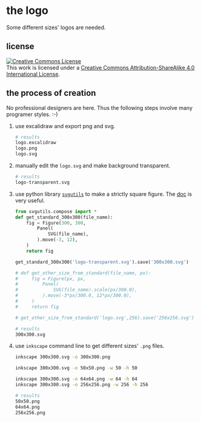 # the logo

Some different sizes' logos are needed.

## license

<a rel="license" href="http://creativecommons.org/licenses/by-sa/4.0/"><img alt="Creative Commons License" style="border-width:0" src="https://i.creativecommons.org/l/by-sa/4.0/88x31.png" /></a><br />This work is licensed under a <a rel="license" href="http://creativecommons.org/licenses/by-sa/4.0/">Creative Commons Attribution-ShareAlike 4.0 International License</a>.

## the process of creation

No professional designers are here. Thus the following steps involve many programer styles. :-)

1. use excalidraw and export png and svg.

   ```bash
   # results
   logo.excalidraw
   logo.png
   logo.svg
   ```

2. manually edit the `logo.svg` and make background transparent.

   ```bash
   # results
   logo-transparent.svg
   ```

3. use python library [`svgutils`](https://github.com/btel/svg_utils) to make a strictly square figure. The [doc](https://svgutils.readthedocs.io/en/latest/tutorials/composing_multipanel_figures.html) is very useful.

   ```python
   from svgutils.compose import *
   def get_standard_300x300(file_name):
       fig = Figure(300, 300,
           Panel(
               SVG(file_name),
           ).move(-3, 12),
       )
       return fig

   get_standard_300x300('logo-transparent.svg').save('300x300.svg')

   # def get_other_size_from_standard(file_name, px):
   #     fig = Figure(px, px,
   #         Panel(
   #             SVG(file_name).scale(px/300.0),
   #         ).move(-3*px/300.0, 12*px/300.0),
   #     )
   #     return fig

   # get_other_size_from_standard('logo.svg',256).save('256x256.svg')
   ```

   ```bash
   # results
   300x300.svg
   ```

4. use `inkscape` command line to get different sizes' `.png` files.

   ```bash
   inkscape 300x300.svg -o 300x300.png

   inkscape 300x300.svg -o 50x50.png -w 50 -h 50

   inkscape 300x300.svg -o 64x64.png -w 64 -h 64
   inkscape 300x300.svg -o 256x256.png -w 256 -h 256
   ```

   ```bash
   # results
   50x50.png
   64x64.png
   256x256.png
   ```
